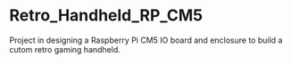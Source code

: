 # Retro_Handheld_RP_CM5
Project in designing a Raspberry Pi CM5 IO board and enclosure to build a cutom retro gaming handheld.
